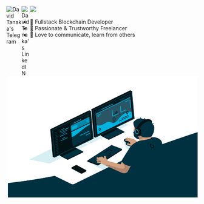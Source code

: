 <a href="realhardworkingdeveloper@gmail.com"><img src="https://github.com/blackcater/blackcater/raw/main/images/social-gmail.svg" height="40" /></a> <a href="https://t.me/realhardworkingdeveloper"><img align="left" alt="David Tanaka's Telegram" width="40px" src="https://raw.githubusercontent.com/peterthehan/peterthehan/master/assets/telegram.svg" /></a> <a href="https://www.linkedin.com/in/david-tanaka-066262235/"><img align="left" alt="David Tanaka's LinkedIN" width="22px" src="https://raw.githubusercontent.com/peterthehan/peterthehan/master/assets/linkedin.svg" /></a>

- 👀 Fullstack Blockchain Developer
- 🌱 Passionate & Trustworthy Freelancer
- 💞️ Love to communicate, learn from others
<img align="right" alt="GIF" src="https://github.com/realhardworkingdeveloper/realhardworkingdeveloper/blob/main/code.gif" width="500" height="320" />



<!---
realhardworkingdeveloper/realhardworkingdeveloper is a ✨ special ✨ repository because its `README.md` (this file) appears on your GitHub profile.
You can click the Preview link to take a look at your changes.
--->
